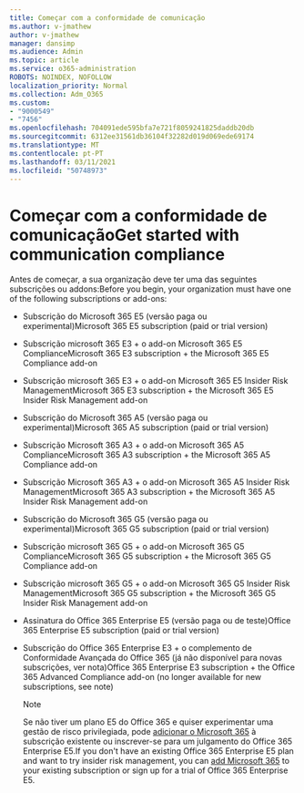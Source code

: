 ```yaml
---
title: Começar com a conformidade de comunicação
ms.author: v-jmathew
author: v-jmathew
manager: dansimp
ms.audience: Admin
ms.topic: article
ms.service: o365-administration
ROBOTS: NOINDEX, NOFOLLOW
localization_priority: Normal
ms.collection: Adm_O365
ms.custom:
- "9000549"
- "7456"
ms.openlocfilehash: 704091ede595bfa7e721f8059241825daddb20db
ms.sourcegitcommit: 6312ee31561db36104f32282d019d069ede69174
ms.translationtype: MT
ms.contentlocale: pt-PT
ms.lasthandoff: 03/11/2021
ms.locfileid: "50748973"
---
```

# <a name="get-started-with-communication-compliance"></a><span data-ttu-id="df172-102">Começar com a conformidade de comunicação</span><span class="sxs-lookup"><span data-stu-id="df172-102">Get started with communication compliance</span></span>

<span data-ttu-id="df172-103">Antes de começar, a sua organização deve ter uma das seguintes subscrições ou addons:</span><span class="sxs-lookup"><span data-stu-id="df172-103">Before you begin, your organization must have one of the following subscriptions or add-ons:</span></span>

* <span data-ttu-id="df172-104">Subscrição do Microsoft 365 E5 (versão paga ou experimental)</span><span class="sxs-lookup"><span data-stu-id="df172-104">Microsoft 365 E5 subscription (paid or trial version)</span></span>
* <span data-ttu-id="df172-105">Subscrição microsoft 365 E3 + o add-on Microsoft 365 E5 Compliance</span><span class="sxs-lookup"><span data-stu-id="df172-105">Microsoft 365 E3 subscription + the Microsoft 365 E5 Compliance add-on</span></span>
* <span data-ttu-id="df172-106">Subscrição microsoft 365 E3 + o add-on Microsoft 365 E5 Insider Risk Management</span><span class="sxs-lookup"><span data-stu-id="df172-106">Microsoft 365 E3 subscription + the Microsoft 365 E5 Insider Risk Management add-on</span></span>
* <span data-ttu-id="df172-107">Subscrição do Microsoft 365 A5 (versão paga ou experimental)</span><span class="sxs-lookup"><span data-stu-id="df172-107">Microsoft 365 A5 subscription (paid or trial version)</span></span>
* <span data-ttu-id="df172-108">Subscrição Microsoft 365 A3 + o add-on Microsoft 365 A5 Compliance</span><span class="sxs-lookup"><span data-stu-id="df172-108">Microsoft 365 A3 subscription + the Microsoft 365 A5 Compliance add-on</span></span>
* <span data-ttu-id="df172-109">Subscrição Microsoft 365 A3 + o add-on Microsoft 365 A5 Insider Risk Management</span><span class="sxs-lookup"><span data-stu-id="df172-109">Microsoft 365 A3 subscription + the Microsoft 365 A5 Insider Risk Management add-on</span></span>
* <span data-ttu-id="df172-110">Subscrição do Microsoft 365 G5 (versão paga ou experimental)</span><span class="sxs-lookup"><span data-stu-id="df172-110">Microsoft 365 G5 subscription (paid or trial version)</span></span>
* <span data-ttu-id="df172-111">Subscrição microsoft 365 G5 + o add-on Microsoft 365 G5 Compliance</span><span class="sxs-lookup"><span data-stu-id="df172-111">Microsoft 365 G5 subscription + the Microsoft 365 G5 Compliance add-on</span></span>
* <span data-ttu-id="df172-112">Subscrição microsoft 365 G5 + o add-on Microsoft 365 G5 Insider Risk Management</span><span class="sxs-lookup"><span data-stu-id="df172-112">Microsoft 365 G5 subscription + the Microsoft 365 G5 Insider Risk Management add-on</span></span>
* <span data-ttu-id="df172-113">Assinatura do Office 365 Enterprise E5 (versão paga ou de teste)</span><span class="sxs-lookup"><span data-stu-id="df172-113">Office 365 Enterprise E5 subscription (paid or trial version)</span></span>
* <span data-ttu-id="df172-114">Subscrição do Office 365 Enterprise E3 + o complemento de Conformidade Avançada do Office 365 (já não disponível para novas subscrições, ver nota)</span><span class="sxs-lookup"><span data-stu-id="df172-114">Office 365 Enterprise E3 subscription + the Office 365 Advanced Compliance add-on (no longer available for new subscriptions, see note)</span></span>

    > [!NOTE]
    > <span data-ttu-id="df172-115">Se não tiver um plano E5 do Office 365 e quiser experimentar uma gestão de risco privilegiada, pode [adicionar o Microsoft 365](https://go.microsoft.com/fwlink/?linkid=2130508) à subscrição existente ou inscrever-se para um julgamento do Office 365 Enterprise E5.</span><span class="sxs-lookup"><span data-stu-id="df172-115">If you don't have an existing Office 365 Enterprise E5 plan and want to try insider risk management, you can [add Microsoft 365](https://go.microsoft.com/fwlink/?linkid=2130508) to your existing subscription or sign up for a trial of Office 365 Enterprise E5.</span></span>
